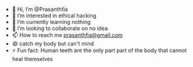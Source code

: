 - 👋 Hi, I’m @Prasanthfia
- 👀 I’m interested in ethical hacking
- 🌱 I’m currently learning nothing
- 💞️ I’m looking to collaborate on no idea
- 📫 How to reach me prasanthfia@gmail.com
- 😄 catch my body but can't mind
- ⚡ Fun fact: Human teeth are the only part part of the body that cannot heal themselves

<!---
Prasanthfia/Prasanthfia is a ✨ special ✨ repository because its `README.md` (this file) appears on your GitHub profile.
You can click the Preview link to take a look at your changes.
--->
